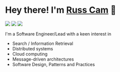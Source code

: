 # Hey there! I'm [Russ Cam](https://forloop.co.uk/blog) 👋

<a href="https://x.com/forloop"><img src="https://img.shields.io/badge/-@forloop-000000?style=flat-square&logo=X&logoColor=white"/></a>
<a href="https://www.linkedin.com/in/russellcam/"><img src="https://img.shields.io/badge/-russellcam-0A66C2?style=flat-square&logo=linkedin&logoColor=white"/></a>
<a href="https://forloop.co.uk/blog"><img src="https://img.shields.io/badge/-blog-E44000?style=flat-square&logo=RSS&logoColor=white"/></a>

I'm a Software Engineer/Lead with a keen interest in

- Search / Information Retrieval
- Distributed systems
- Cloud computing
- Message-driven architectures
- Software Design, Patterns and Practices
